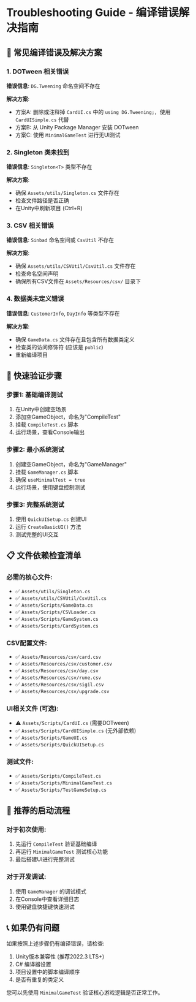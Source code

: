 # Troubleshooting Guide - 编译错误解决指南

## 🔧 常见编译错误及解决方案

### 1. DOTween 相关错误
**错误信息**: `DG.Tweening` 命名空间不存在

**解决方案**:
- 方案A: 删除或注释掉 `CardUI.cs` 中的 `using DG.Tweening;`，使用 `CardUISimple.cs` 代替
- 方案B: 从 Unity Package Manager 安装 DOTween
- 方案C: 使用 `MinimalGameTest` 进行无UI测试

### 2. Singleton 类未找到
**错误信息**: `Singleton<T>` 类型不存在

**解决方案**:
- 确保 `Assets/utils/Singleton.cs` 文件存在
- 检查文件路径是否正确
- 在Unity中刷新项目 (Ctrl+R)

### 3. CSV 相关错误
**错误信息**: `Sinbad` 命名空间或 `CsvUtil` 不存在

**解决方案**:
- 确保 `Assets/utils/CSVUtil/CsvUtil.cs` 文件存在
- 检查命名空间声明
- 确保所有CSV文件在 `Assets/Resources/csv/` 目录下

### 4. 数据类未定义错误
**错误信息**: `CustomerInfo`, `DayInfo` 等类型不存在

**解决方案**:
- 确保 `GameData.cs` 文件存在且包含所有数据类定义
- 检查类的访问修饰符 (应该是 `public`)
- 重新编译项目

## 🚀 快速验证步骤

### 步骤1: 基础编译测试
1. 在Unity中创建空场景
2. 添加空GameObject，命名为"CompileTest"
3. 挂载 `CompileTest.cs` 脚本
4. 运行场景，查看Console输出

### 步骤2: 最小系统测试
1. 创建空GameObject，命名为"GameManager"
2. 挂载 `GameManager.cs` 脚本
3. 确保 `useMinimalTest = true`
4. 运行场景，使用键盘控制测试

### 步骤3: 完整系统测试
1. 使用 `QuickUISetup.cs` 创建UI
2. 运行 `CreateBasicUI()` 方法
3. 测试完整的UI交互

## 📋 文件依赖检查清单

### 必需的核心文件:
- ✅ `Assets/utils/Singleton.cs`
- ✅ `Assets/utils/CSVUtil/CsvUtil.cs`
- ✅ `Assets/Scripts/GameData.cs`
- ✅ `Assets/Scripts/CSVLoader.cs`
- ✅ `Assets/Scripts/GameSystem.cs`
- ✅ `Assets/Scripts/CardSystem.cs`

### CSV配置文件:
- ✅ `Assets/Resources/csv/card.csv`
- ✅ `Assets/Resources/csv/customer.csv`
- ✅ `Assets/Resources/csv/day.csv`
- ✅ `Assets/Resources/csv/rune.csv`
- ✅ `Assets/Resources/csv/sigil.csv`
- ✅ `Assets/Resources/csv/upgrade.csv`

### UI相关文件 (可选):
- ⚠️ `Assets/Scripts/CardUI.cs` (需要DOTween)
- ✅ `Assets/Scripts/CardUISimple.cs` (无外部依赖)
- ✅ `Assets/Scripts/GameUI.cs`
- ✅ `Assets/Scripts/QuickUISetup.cs`

### 测试文件:
- ✅ `Assets/Scripts/CompileTest.cs`
- ✅ `Assets/Scripts/MinimalGameTest.cs`
- ✅ `Assets/Scripts/TestGameSetup.cs`

## 🎯 推荐的启动流程

### 对于初次使用:
1. 先运行 `CompileTest` 验证基础编译
2. 再运行 `MinimalGameTest` 测试核心功能
3. 最后搭建UI进行完整测试

### 对于开发调试:
1. 使用 `GameManager` 的调试模式
2. 在Console中查看详细日志
3. 使用键盘快捷键快速测试

## 📞 如果仍有问题

如果按照上述步骤仍有编译错误，请检查:
1. Unity版本兼容性 (推荐2022.3 LTS+)
2. C# 编译器设置
3. 项目设置中的脚本编译顺序
4. 是否有重复的类定义

您可以先使用 `MinimalGameTest` 验证核心游戏逻辑是否正常工作。